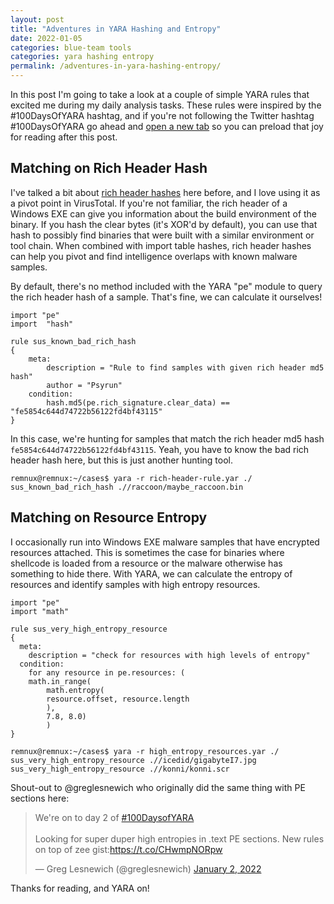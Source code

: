 ```yaml
---
layout: post
title: "Adventures in YARA Hashing and Entropy"
date: 2022-01-05
categories: blue-team tools
categories: yara hashing entropy
permalink: /adventures-in-yara-hashing-entropy/
---
```


In this post I'm going to take a look at a couple of simple YARA rules that excited me during my daily analysis tasks. These rules were inspired by the #100DaysOfYARA hashtag, and if you're not following the Twitter hashtag #100DaysOfYARA go ahead and [open a new tab](https://twitter.com/search?q=%23100DaysofYARA&src=typeahead_click&f=live) so you can preload that joy for reading after this post.

## Matching on Rich Header Hash

I've talked a bit about [rich header hashes](https://forensicitguy.github.io/rich-header-hashes-with-pefile/) here before, and I love using it as a pivot point in VirusTotal. If you're not familiar, the rich header of a Windows EXE can give you information about the build environment of the binary. If you hash the clear bytes (it's XOR'd by default), you can use that hash to possibly find binaries that were built with a similar environment or tool chain. When combined with import table hashes, rich header hashes can help you pivot and find intelligence overlaps with known malware samples.

By default, there's no method included with the YARA "pe" module to query the rich header hash of a sample. That's fine, we can calculate it ourselves!

```yara
import "pe"
import  "hash"

rule sus_known_bad_rich_hash 
{
    meta:
        description = "Rule to find samples with given rich header md5 hash"
        author = "Psyrun"
    condition:
        hash.md5(pe.rich_signature.clear_data) == "fe5854c644d74722b56122fd4bf43115"
}
```

In this case, we're hunting for samples that match the rich header md5 hash `fe5854c644d74722b56122fd4bf43115`. Yeah, you have to know the bad rich header hash here, but this is just another hunting tool.

```
remnux@remnux:~/cases$ yara -r rich-header-rule.yar ./
sus_known_bad_rich_hash .//raccoon/maybe_raccoon.bin
```

## Matching on Resource Entropy

I occasionally run into Windows EXE malware samples that have encrypted resources attached. This is sometimes the case for binaries where shellcode is loaded from a resource or the malware otherwise has something to hide there. With YARA, we can calculate the entropy of resources and identify samples with high entropy resources.

```yara
import "pe"
import "math"

rule sus_very_high_entropy_resource
{
  meta:
    description = "check for resources with high levels of entropy"
  condition:
    for any resource in pe.resources: ( 
	math.in_range( 
		math.entropy(
		resource.offset, resource.length
        ),
        7.8, 8.0)
		)
}
```

```
remnux@remnux:~/cases$ yara -r high_entropy_resources.yar ./
sus_very_high_entropy_resource .//icedid/gigabyteI7.jpg
sus_very_high_entropy_resource .//konni/konni.scr
```

Shout-out to @greglesnewich who originally did the same thing with PE sections here: 

<blockquote class="twitter-tweet"><p lang="en" dir="ltr">We&#39;re on to day 2 of <a href="https://twitter.com/hashtag/100DaysofYARA?src=hash&amp;ref_src=twsrc%5Etfw">#100DaysofYARA</a> <br><br>Looking for super duper high entropies in .text PE sections. New rules on top of zee gist:<a href="https://t.co/CHwmpNORpw">https://t.co/CHwmpNORpw</a></p>&mdash; Greg Lesnewich (@greglesnewich) <a href="https://twitter.com/greglesnewich/status/1477644952393895948?ref_src=twsrc%5Etfw">January 2, 2022</a></blockquote> <script async src="https://platform.twitter.com/widgets.js" charset="utf-8"></script>

Thanks for reading, and YARA on!